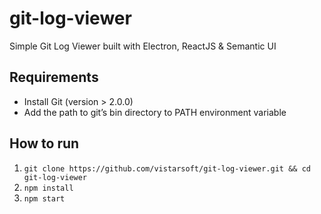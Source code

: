 # git-log-viewer
Simple Git Log Viewer built with Electron, ReactJS &amp; Semantic UI

Requirements
------------
* Install Git (version > 2.0.0)
* Add the path to git’s bin directory to PATH environment variable

How to run
------------
1. `git clone https://github.com/vistarsoft/git-log-viewer.git && cd git-log-viewer`
1. `npm install`
1. `npm start`